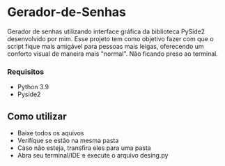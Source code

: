# Gerador-de-Senhas

Gerador de senhas utilizando interface gráfica da biblioteca PySide2 desenvolvido por mim.
Esse projeto tem como objetivo fazer com que o script fique mais amigável para pessoas mais leigas, oferecendo um conforto visual de maneira mais "normal". Não ficando preso ao terminal.

### Requisitos
- Python 3.9
- Pyside2

## Como utilizar
- Baixe todos os aquivos
- Verifique se estão na mesma pasta
- Caso não esteja, transfira eles para uma pasta
- Abra seu terminal/IDE e execute o arquivo desing.py
